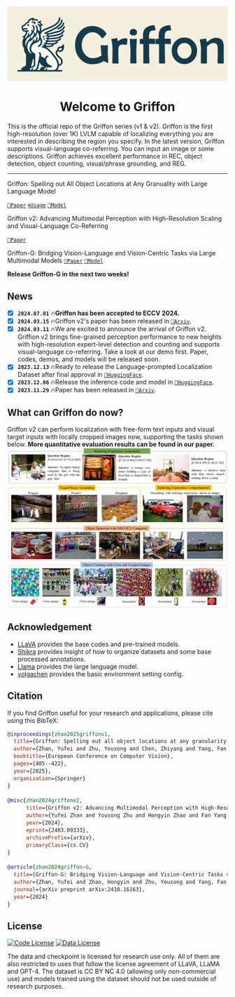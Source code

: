 ![](./logo.jpg)

<div align="center">

# Welcome to Griffon

</div>

This is the official repo of the Griffon series (v1 & v2). Griffon is the first high-resolution (over 1K) LVLM capable of localizing everything you are interested in describing the region you specify. In the latest version, Griffon supports visual-language co-referring. You can input an image or some descriptions. Griffon achieves excellent performance in REC, object detection, object counting, visual/phrase grounding, and REG.

---

Griffon: Spelling out All Object Locations at Any Granuality with Large Language Model

[`📕Paper`](https://arxiv.org/abs/2311.14552) [`🌀Usage`](./README_v1.md) [`🤗Model`](https://huggingface.co/JefferyZhan/Griffon/tree/main)


Griffon v2: Advancing Multimodal Perception with High-Resolution Scaling and Visual-Language Co-Referring

[`📕Paper`](https://arxiv.org/abs/2403.09333) 

Griffon-G: Bridging Vision-Language and Vision-Centric Tasks via Large Multimodal Models
[`📕Paper`](https://arxiv.org/abs/2410.16163) [`🤗Model`](https://huggingface.co/JefferyZhan/Griffon/tree/main)

**Release Griffon-G in the next two weeks!** 

## News
- [x] **`2024.07.01`** 🔥**Griffon has been accepted to ECCV 2024.**
- [x] **`2024.03.15`** 🔥Griffon v2's paper has been released in [`📕Arxiv`](https://arxiv.org/abs/2403.09333).
- [x] **`2024.03.11`** 🔥We are excited to announce the arrival of Griffon v2. Griffion v2 brings fine-grained perception performance to new heights with high-resolution expert-level detection and counting and supports visual-language co-referring. Take a look at our demo first. Paper, codes, demos, and models will be released soon.
- [x] **`2023.12.13`** 🔥Ready to release the Language-prompted Localization Dataset after final approval in [`🤗HuggingFace`](https://huggingface.co/datasets/JefferyZhan/Language-prompted-Localization-Dataset).
- [x] **`2023.12.06`** 🔥Release the inference code and model in [`🤗HuggingFace`](https://huggingface.co/JefferyZhan/Griffon/tree/main).
- [x] **`2023.11.29`** 🔥Paper has been released in [`📕Arxiv`](https://arxiv.org/abs/2311.14552).

## What can Griffon do now?
Griffon v2 can perform localization with free-form text inputs and visual target inputs with locally cropped images now, supporting the tasks shown below. **More quantitative evaluation results can be found in our paper.**
![](./demov2.jpg)

## Acknowledgement

- [LLaVA](https://github.com/haotian-liu/LLaVA/tree/main) provides the base codes and pre-trained models.
- [Shikra](https://github.com/shikras/shikra) provides insight of how to organize datasets and some base processed annotations.
- [Llama](https://github.com/facebookresearch/llama) provides the large language model.
- [volgachen](https://github.com/volgachen/Awesome-AI-Environment) provides the basic environment setting config.

## Citation
If you find Griffon useful for your research and applications, please cite using this BibTeX:
```bibtex
@inproceedings{zhan2025griffonv1,
  title={Griffon: Spelling out all object locations at any granularity with large language models},
  author={Zhan, Yufei and Zhu, Yousong and Chen, Zhiyang and Yang, Fan and Tang, Ming and Wang, Jinqiao},
  booktitle={European Conference on Computer Vision},
  pages={405--422},
  year={2025},
  organization={Springer}
}

@misc{zhan2024griffonv2,
      title={Griffon v2: Advancing Multimodal Perception with High-Resolution Scaling and Visual-Language Co-Referring}, 
      author={Yufei Zhan and Yousong Zhu and Hongyin Zhao and Fan Yang and Ming Tang and Jinqiao Wang},
      year={2024},
      eprint={2403.09333},
      archivePrefix={arXiv},
      primaryClass={cs.CV}
}

@article{zhan2024griffon-G,
  title={Griffon-G: Bridging Vision-Language and Vision-Centric Tasks via Large Multimodal Models},
  author={Zhan, Yufei and Zhao, Hongyin and Zhu, Yousong and Yang, Fan and Tang, Ming and Wang, Jinqiao},
  journal={arXiv preprint arXiv:2410.16163},
  year={2024}
}
```

## License

[![Code License](https://img.shields.io/badge/Code%20License-Apache_2.0-green.svg)](https://github.com/tatsu-lab/stanford_alpaca/blob/main/LICENSE)
[![Data License](https://img.shields.io/badge/Data%20License-CC%20By%20NC%204.0-red.svg)](https://github.com/tatsu-lab/stanford_alpaca/blob/main/DATA_LICENSE)

The data and checkpoint is licensed for research use only. All of them are also restricted to uses that follow the license agreement of LLaVA, LLaMA and GPT-4. The dataset is CC BY NC 4.0 (allowing only non-commercial use) and models trained using the dataset should not be used outside of research purposes.
